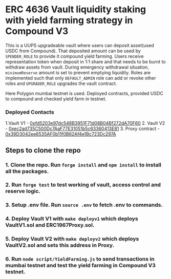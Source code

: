 # ERC 4636 Vault liquidity staking with yield farming strategy in Compound V3

This is a UUPS upgradeable vault where users can deposit asset(used USDC from Compound). That deposited amount can be used by `SPENDER_ROLE` to provide it compound yield farming. Users receive representation token when deposit in 1:1 share and that needs to be burnt to withdraw assets from vault. During emergency withdrawal situation, `minimumReserve` amount is set to prevent emptying liquidity. Roles are implemented such that only `DEFAULT_ADMIN` role can add or revoke other roles and `UPGRADER_ROLE` upgrades the vault contract. 

Here Polygon mumbai testnet is used. Deployed contracts, provided USDC to compound and checked yield farm in testnet.

### Deployed Contacts
1.Vault V1 - [0xfd5203e97dc548B3951F71d08B04Bf272dA70F60](https://mumbai.polygonscan.com/address/0xfd5203e97dc548B3951F71d08B04Bf272dA70F60)
2. Vault V2 - [0xec2ad735C500Dc7AaF77E31051b5c63360413E81](https://mumbai.polygonscan.com/address/0xec2ad735C500Dc7AaF77E31051b5c63360413E81)
3. Proxy contract - [0x39D3042ee6535AF0b11f0B62Af4e1Bc723Dc297A](https://mumbai.polygonscan.com/address/0x39D3042ee6535AF0b11f0B62Af4e1Bc723Dc297A)

## Steps to clone the repo

### 1. Clone the repo. Run `forge install` and `npm install` to install all the packages.
### 2. Run `forge test` to test working of vault, access control and reserve logic.
### 3. Setup .env file. Run `source .env` to fetch .env to commands.
### 4. Deploy Vault V1 with `make deployv1` which deploys VaultV1.sol and ERC1967Proxy.sol.
### 5. Deploy Vault V2 with `make deployv2` which deploys VaultV2.sol and sets this address in Proxy.
### 6. Run `node script/YieldFarming.js` to send transactions in mumbai testnet and test the yield farming in Compound V3 testnet.